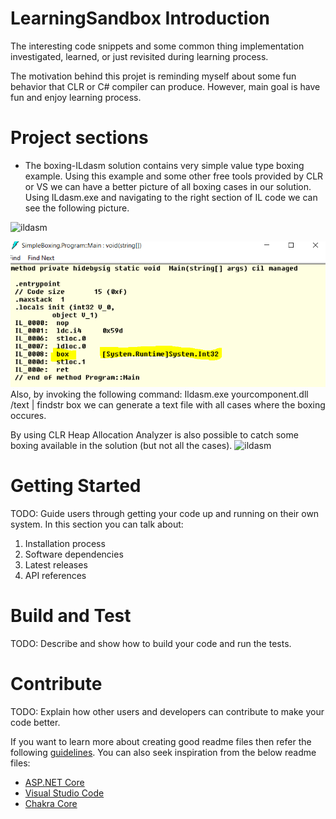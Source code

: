 # LearningSandbox Introduction
The interesting code snippets and some common thing implementation investigated, learned, or just revisited during learning process.

The motivation behind this projet is reminding myself about some fun behavior that CLR or C# compiler can produce. 
However, main goal is have fun and enjoy learning process.

# Project sections
- The boxing-ILdasm solution contains very simple value type boxing example. Using this example and 
some other free tools provided by CLR or VS we can have a better picture of all boxing cases in our
solution.
Using ILdasm.exe and navigating to the right section of IL code we can see the following picture.

![ildasm](https://github.com/[username]/[reponame]/blob/[branch]/image.jpg?raw=true)

![ildasm](https://github.com/omelianlevkovych/LearningSandbox/blob/main/src/Boxing-ILdasm/SimpleBoxing/resources/Capture.PNG?raw=true)
Also, by invoking the following command: 
Ildasm.exe yourcomponent.dll /text | findstr box
we can generate a text file with all cases where the boxing occures.

By using CLR Heap Allocation Analyzer is also possible to catch some boxing available in the solution (but not all the cases).
![ildasm](github.com/omelianlevkovych/LearningSandbox/blob/main/src/Boxing-ILdasm/SimpleBoxing/resources/clrheap.png?raw=true)


# Getting Started
TODO: Guide users through getting your code up and running on their own system. In this section you can talk about:
1.	Installation process
2.	Software dependencies
3.	Latest releases
4.	API references

# Build and Test
TODO: Describe and show how to build your code and run the tests. 

# Contribute
TODO: Explain how other users and developers can contribute to make your code better. 

If you want to learn more about creating good readme files then refer the following [guidelines](https://docs.microsoft.com/en-us/azure/devops/repos/git/create-a-readme?view=azure-devops). You can also seek inspiration from the below readme files:
- [ASP.NET Core](https://github.com/aspnet/Home)
- [Visual Studio Code](https://github.com/Microsoft/vscode)
- [Chakra Core](https://github.com/Microsoft/ChakraCore)
